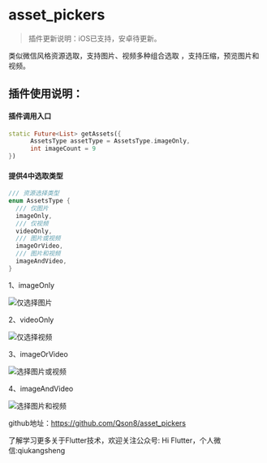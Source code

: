 # asset_pickers

> 插件更新说明：iOS已支持，安卓待更新。

类似微信风格资源选取，支持图片、视频多种组合选取 ，支持压缩，预览图片和视频。

## 插件使用说明：

#### 插件调用入口
```dart
static Future<List> getAssets({
      AssetsType assetType = AssetsType.imageOnly,
      int imageCount = 9
})
```

#### 提供4中选取类型
```dart
/// 资源选择类型
enum AssetsType {
  /// 仅图片
  imageOnly, 
  /// 仅视频
  videoOnly,
  /// 图片或视频
  imageOrVideo,
  /// 图片和视频
  imageAndVideo,
}
```

1、imageOnly

![仅选择图片](http://img.520lee.com/FgxDfQnJwL2DaSsUIGRBUHHT8ITy)

2、videoOnly

![仅选择视频](http://img.520lee.com/Ftpbj1kTNn0NEgJwafigzDe-Gg9T)

3、imageOrVideo

![选择图片或视频](http://img.520lee.com/FrzxNZ7JnzBjzmlfDPeZzXQ1sK0-)

4、imageAndVideo

![选择图片和视频](http://img.520lee.com/FgBiC1XQYhMZc-ankzzxXfAx7PWG)

github地址：https://github.com/Qson8/asset_pickers

了解学习更多关于Flutter技术，欢迎关注公众号: Hi Flutter，个人微信:qiukangsheng
